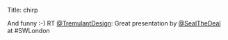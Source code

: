 Title: chirp

And funny :-) RT <a href="http://twitter.com/TremulantDesign">@TremulantDesign</a>: Great presentation by <a href="http://twitter.com/SealTheDeal">@SealTheDeal</a> at #SWLondon
